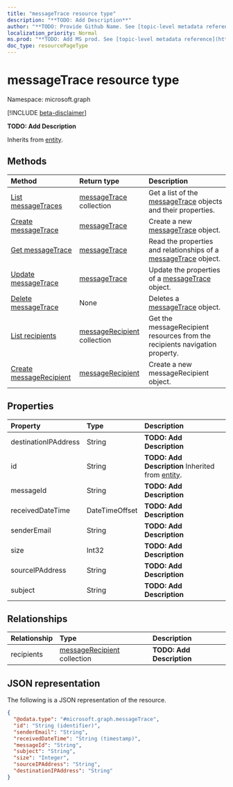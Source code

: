 ```yaml
---
title: "messageTrace resource type"
description: "**TODO: Add Description**"
author: "**TODO: Provide Github Name. See [topic-level metadata reference](https://msgo.azurewebsites.net/add/document/guidelines/metadata.html#topic-level-metadata)**"
localization_priority: Normal
ms.prod: "**TODO: Add MS prod. See [topic-level metadata reference](https://msgo.azurewebsites.net/add/document/guidelines/metadata.html#topic-level-metadata)**"
doc_type: resourcePageType
---
```


# messageTrace resource type

Namespace: microsoft.graph

[!INCLUDE [beta-disclaimer](../../includes/beta-disclaimer.md)]

**TODO: Add Description**


Inherits from [entity](../resources/entity.md).

## Methods
|Method|Return type|Description|
|:---|:---|:---|
|[List messageTraces](../api/messagetrace-list.md)|[messageTrace](../resources/messagetrace.md) collection|Get a list of the [messageTrace](../resources/messagetrace.md) objects and their properties.|
|[Create messageTrace](../api/messagetrace-post-messagetraces.md)|[messageTrace](../resources/messagetrace.md)|Create a new [messageTrace](../resources/messagetrace.md) object.|
|[Get messageTrace](../api/messagetrace-get.md)|[messageTrace](../resources/messagetrace.md)|Read the properties and relationships of a [messageTrace](../resources/messagetrace.md) object.|
|[Update messageTrace](../api/messagetrace-update.md)|[messageTrace](../resources/messagetrace.md)|Update the properties of a [messageTrace](../resources/messagetrace.md) object.|
|[Delete messageTrace](../api/messagetrace-delete.md)|None|Deletes a [messageTrace](../resources/messagetrace.md) object.|
|[List recipients](../api/messagetrace-list-recipients.md)|[messageRecipient](../resources/messagerecipient.md) collection|Get the messageRecipient resources from the recipients navigation property.|
|[Create messageRecipient](../api/messagetrace-post-recipients.md)|[messageRecipient](../resources/messagerecipient.md)|Create a new messageRecipient object.|

## Properties
|Property|Type|Description|
|:---|:---|:---|
|destinationIPAddress|String|**TODO: Add Description**|
|id|String|**TODO: Add Description** Inherited from [entity](../resources/entity.md).|
|messageId|String|**TODO: Add Description**|
|receivedDateTime|DateTimeOffset|**TODO: Add Description**|
|senderEmail|String|**TODO: Add Description**|
|size|Int32|**TODO: Add Description**|
|sourceIPAddress|String|**TODO: Add Description**|
|subject|String|**TODO: Add Description**|

## Relationships
|Relationship|Type|Description|
|:---|:---|:---|
|recipients|[messageRecipient](../resources/messagerecipient.md) collection|**TODO: Add Description**|

## JSON representation
The following is a JSON representation of the resource.
<!-- {
  "blockType": "resource",
  "keyProperty": "id",
  "@odata.type": "microsoft.graph.messageTrace",
  "baseType": "microsoft.graph.entity",
  "openType": false
}
-->
``` json
{
  "@odata.type": "#microsoft.graph.messageTrace",
  "id": "String (identifier)",
  "senderEmail": "String",
  "receivedDateTime": "String (timestamp)",
  "messageId": "String",
  "subject": "String",
  "size": "Integer",
  "sourceIPAddress": "String",
  "destinationIPAddress": "String"
}
```

